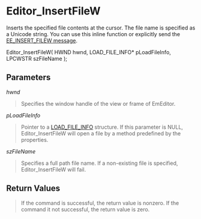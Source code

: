 # Editor\_InsertFileW

Inserts the specified file contents at the cursor. The file name is specified
as a Unicode string. You can use this inline function or explicitly send the
[EE\_INSERT\_FILEW message](../message/ee_insert_filew).

Editor\_InsertFileW( HWND hwnd, LOAD\_FILE\_INFO\* pLoadFileInfo, LPCWSTR
szFileName );

## Parameters

_hwnd_

> Specifies the window handle of the view or frame of EmEditor.

_pLoadFileInfo_

> Pointer to a [LOAD\_FILE\_INFO](../structure/load_file_info) structure. If this parameter is NULL, Editor\_InsertFileW
> will open a file by a method predefined by the properties.

_szFileName_

> Specifies a full path file name. If a non-existing file is specified, Editor\_InsertFileW
> will fail.

## Return Values

> If the command is successful, the return value is nonzero. If the command
> it not successful, the return value is zero.